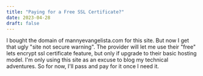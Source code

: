 ```yaml
---
title: "Paying for a Free SSL Certificate?"
date: 2023-04-28
draft: false
---
```


I bought the domain of mannyevangelista.com for this site.  But now I get that ugly "site not secure warning".  The provider will let me use their "free" lets encrypt ssl certificate feature, but only if upgrade to their basic hosting model.  I'm only using this site as an excuse to blog my technical adventures.  So for now, I'll pass and pay for it once I need it.
